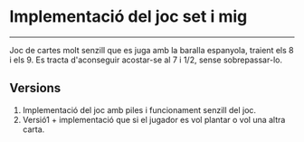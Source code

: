 # Implementació del joc set i mig
***
Joc de cartes molt senzill que es juga amb la baralla espanyola, traient els 8 i els 9. 
Es tracta d'aconseguir acostar-se al 7 i 1/2, sense sobrepassar-lo.

## Versions
1. Implementació del joc amb piles i funcionament senzill del joc.
2. Versió1 + implementació que si el jugador es vol plantar o vol una altra carta.